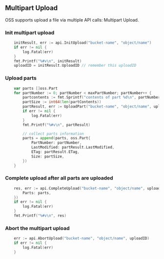 Multipart Upload
----------------

OSS supports upload a file via multiple API calls: Multipart Upload.

### Init multipart upload

```go
	initResult, err := api.InitUpload("bucket-name", "object/name")
	if err != nil {
		log.Fatal(err)
	}
	fmt.Printf("%#v\n", initResult)
	uploadID = initResult.UploadID // remember this uploadID
```

### Upload parts

```go
	var parts []oss.Part
	for partNumber := 0; partNumber < maxPartNumber; partNumber++ {
		partcontents := fmt.Sprintf("contents of part %d\n", partNumber)
		partSize := int64(len(partContents))
		partResult, err := UploadPart("bucket-name", "object/name", uploadID, partNumber, strings.NewReader(partContents), partSize)
		if err != nil {
			log.Fatal(err)
		}
		fmt.Printf("%#v\n", partResult)

		// collect parts information
		parts = append(parts, oss.Part{
			PartNumber: partNumber,
			LastModified: partResult.LastModified,
			ETag: partResult.ETag,
			Size: partSize,
		})
	}
```

### Complete upload after all parts are uploaded

```go
	res, err := api.CompleteUpload("bucket-name", "object/name", uploadID, &oss.CompleteMultipartUpload{
		Parts: parts,
	})
	if err != nil {
		log.Fatal(err)
	}
	fmt.Printf("%#v\n", res)
```

### Abort the multipart upload

```go
	err := api.AbortUpload("bucket-name", "object/name", uploadID)
	if err != nil {
		log.Fatal(err)
	}
```
